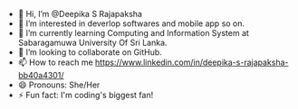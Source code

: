 - 👋 Hi, I’m @Deepika S Rajapaksha
- 👀 I’m interested in deverlop softwares and mobile app so on.
- 🌱 I’m currently learning Computing and Information System at Sabaragamuwa University Of Sri Lanka.
- 💞️ I’m looking to collaborate on GitHub.
- 📫 How to reach me https://www.linkedin.com/in/deepika-s-rajapaksha-bb40a4301/
- 😄 Pronouns: She/Her
- ⚡ Fun fact: I'm coding's biggest fan!

<!---
DeepikaRajapaksha/DeepikaRajapaksha is a ✨ special ✨ repository because its `README.md` (this file) appears on your GitHub profile.
You can click the Preview link to take a look at your changes.
--->
